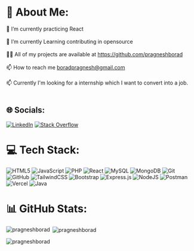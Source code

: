 # 💫 About Me:
🔭 I’m currently practicing React <br><br>🌱 I’m currently Learning contributing in opensource<br><br>👨‍💻 All of my projects are available at https://github.com/pragneshborad<br><br>📫 How to reach me boradpragnesh@gmail.com<br><br>📫 Currently I'm looking for a internship which I want to convert into a job.<br><br>

## 🌐 Socials:
[![LinkedIn](https://img.shields.io/badge/LinkedIn-%230077B5.svg?logo=linkedin&logoColor=white)](https://www.linkedin.com/in/pragnesh-borad/) [![Stack Overflow](https://img.shields.io/badge/-Stackoverflow-FE7A16?logo=stack-overflow&logoColor=white)](https://stackoverflow.com/users/23160940/pragnesh-borad) 

# 💻 Tech Stack:
![HTML5](https://img.shields.io/badge/html5-%23E34F26.svg?style=for-the-badge&logo=html5&logoColor=white) 
![JavaScript](https://img.shields.io/badge/javascript-%23323330.svg?style=for-the-badge&logo=javascript&logoColor=%23F7DF1E) 
![PHP](https://img.shields.io/badge/php-%23777BB4.svg?style=for-the-badge&logo=php&logoColor=white) 
![React](https://img.shields.io/badge/react-%2320232a.svg?style=for-the-badge&logo=react&logoColor=%2361DAFB) 
![MySQL](https://img.shields.io/badge/mysql-4479A1.svg?style=for-the-badge&logo=mysql&logoColor=white) 
![MongoDB](https://img.shields.io/badge/MongoDB-%234ea94b.svg?style=for-the-badge&logo=mongodb&logoColor=white) 
![Git](https://img.shields.io/badge/git-%23F05033.svg?style=for-the-badge&logo=git&logoColor=white) 
![GitHub](https://img.shields.io/badge/github-%23121011.svg?style=for-the-badge&logo=github&logoColor=white) 
![TailwindCSS](https://img.shields.io/badge/tailwindcss-%2338B2AC.svg?style=for-the-badge&logo=tailwind-css&logoColor=white) 
![Bootstrap](https://img.shields.io/badge/bootstrap-%238511FA.svg?style=for-the-badge&logo=bootstrap&logoColor=white) 
![Express.js](https://img.shields.io/badge/express.js-%23404d59.svg?style=for-the-badge&logo=express&logoColor=%2361DAFB) 
![NodeJS](https://img.shields.io/badge/node.js-6DA55F?style=for-the-badge&logo=node.js&logoColor=white) 
![Postman](https://img.shields.io/badge/Postman-FF6C37?style=for-the-badge&logo=postman&logoColor=white) 
![Vercel](https://img.shields.io/badge/vercel-%23000000.svg?style=for-the-badge&logo=vercel&logoColor=white) 
![Java](https://img.shields.io/badge/java-%23ED8B00.svg?style=for-the-badge&logo=openjdk&logoColor=white) 

# 📊 GitHub Stats:

<p><img align="left" src="https://github-readme-stats.vercel.app/api/top-langs?username=pragneshborad&show_icons=true&locale=en&layout=compact" alt="pragneshborad" /></p>

<p>&nbsp;<img align="center" src="https://github-readme-stats.vercel.app/api?username=pragneshborad&show_icons=true&locale=en" alt="pragneshborad" /></p>

<p><img align="center" src="https://github-readme-streak-stats.herokuapp.com/?user=pragneshborad&" alt="pragneshborad" /></p>
